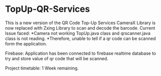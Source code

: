 # TopUp-QR-Services
This is a new version of the QR Code Top-Up Services
CameraX Library is now replaced with Zxing Library to scan and decode the barcode.
Current Issue faced: 
*Camera not working TopUp.java class and qrscanner.java class is not reading.
*Therefore, unable to tell if a qr code can be scanned form the application.

Firebase:
Application has been connected to firebase realtime database to try and store value of qr code that will be scanned.

Project timetable: 1 Week remaining.
